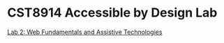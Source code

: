 # CST8914 Accessible by Design Lab 

[Lab 2: Web Fundamentals and Assistive Technologies](lab2/README.md)